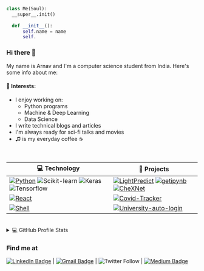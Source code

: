 ```py
class Me(Soul):
  __super__.init()
  
  def __init__():
      self.name = name
      self.
```


### Hi there 👋

My name is Arnav and I'm a computer science student from India. Here's some info about me: <br />

<!--
can also write about "work experience"
-->

#### 🌱 Interests:  
- I enjoy working on:
   - Python programs
   - Machine & Deep Learning
   - Data Science 
- I write technical blogs and articles
- I'm always ready for sci-fi talks and movies
- ♫ is my everyday coffee ☕

<br />


<!-- START OF PROFILE STACK, DO NOT REMOVE -->
| 💻 **Technology** | 🚀 **Projects** |
| - | - |
| [![Python](https://img.shields.io/static/v1?label=&message=Python&color=3776AB&logo=Python&logoColor=FFFFFF)](https://www.python.org/) ![Scikit-learn](https://img.shields.io/badge/scikit_learn-F7931E?style=flat&logo=scikit-learn&logoColor=white) ![Keras](https://img.shields.io/badge/Keras-D00000?style=flat&logo=Keras&logoColor=white) ![Tensorflow](https://img.shields.io/badge/TensorFlow-FF6F00?style=flat&logo=tensorflow&logoColor=white) | [![LightPredict](https://img.shields.io/badge/GitHub-100000?label=Light-Predict&style=flat&logo=github&logoColor=white)](https://github.com/arnavrneo/LightPredict) [![getipynb](https://img.shields.io/badge/GitHub-100000?label=getipynb&style=flat&logo=github&logoColor=white)](https://github.com/arnavrneo/getipynb) [![CheXNet](https://img.shields.io/badge/GitHub-100000?label=Keras%20CheXNet%20Model&style=flat&logo=github&logoColor=white)](https://github.com/arnavrneo/CheXNet-Model-Pneumonia-classification-using-Keras) |
| [![React](https://img.shields.io/badge/React-20232A?style=flat&logo=react&logoColor=61DAFB)](https://javascript.info/) | [![Covid-Tracker](https://img.shields.io/badge/GitHub-100000?label=Covid%20Tracker&style=flat&logo=github&logoColor=white)](https://github.com/arnavrneo/Covid-Tracker)  |
| [![Shell](https://img.shields.io/badge/Shell_Script-121011?style=flat&logo=gnu-bash&logoColor=white)](https://www.gnu.org/) | [![University-auto-login](https://img.shields.io/badge/GitHub-100000?label=University-auto-login&style=flat&logo=github&logoColor=white)](https://github.com/arnavrneo/smvdu-auto-login) |
<!-- END OF PROFILE STACK, DO NOT REMOVE -->



<br />

<details> 
  <summary>💻 GitHub Profile Stats</summary>
  <br/>

  
[![Arnav's GitHub stats](https://github-readme-stats.vercel.app/api?username=arnavrneo&theme=blue-green&hide=stars&bg_color=1F222E&title_color=F85D7F&icon_color=F8D866)](https://github.com/arnavrneo/github-readme-stats)
  
</details>


### Find me at
[![LinkedIn Badge](https://img.shields.io/badge/-LinkedIn-blue?style=social&logo=Linkedin&logoColor=blue&link=https://www.linkedin.com/in/arnavraina/)](https://www.linkedin.com/in/arnavraina/) | 
[![Gmail Badge](https://img.shields.io/badge/-arnavraina02-c14438?style=social&logo=Gmail&logoColor=red&link=mailto:arnavraina02@gmail.com)](mailto:arnavraina02@gmail.com) | 
![Twitter Follow](https://img.shields.io/twitter/follow/stuckindema) | 
[![Medium Badge](http://img.shields.io/badge/-Medium-1ca0f1?style=social&logo=Medium&logoColor=black&link=https://medium.com/@arnavr)](https://medium.com/@arnavr)

<!--
can also write a section about "working on"
-->

<!---
arnavrneo/arnavrneo is a ✨ special ✨ repository because its `README.md` (this file) appears on your GitHub profile.
You can click the Preview link to take a look at your changes.
--->
